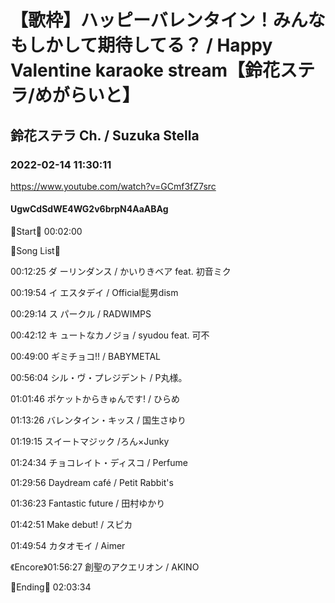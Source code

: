 # 【歌枠】ハッピーバレンタイン！みんなもしかして期待してる？ / Happy Valentine karaoke stream【鈴花ステラ/めがらいと】

## 鈴花ステラ Ch. / Suzuka Stella

### 2022-02-14 11:30:11

https://www.youtube.com/watch?v=GCmf3fZ7src

#### UgwCdSdWE4WG2v6brpN4AaABAg

🔔Start🔔 00:02:00



🔔Song List🔔

00:12:25 ダ ーリンダンス / かいりきベア feat. 初音ミク

00:19:54 イ エスタデイ / Official髭男dism

00:29:14 ス パークル / RADWIMPS

00:42:12 キ ュートなカノジョ / syudou feat. 可不

00:49:00 ギミチョコ!! / BABYMETAL

00:56:04 シル・ヴ・プレジデント / P丸様。

01:01:46 ポケットからきゅんです! / ひらめ

01:13:26 バレンタイン・キッス / 国生さゆり

01:19:15 スイートマジック /ろん×Junky 

01:24:34 チョコレイト・ディスコ / Perfume

01:29:56 Daydream café / Petit Rabbit's

01:36:23 Fantastic future / 田村ゆかり

01:42:51 Make debut! / スピカ

01:49:54 カタオモイ / Aimer

《Encore》01:56:27 創聖のアクエリオン / AKINO



🔔Ending🔔 02:03:34


